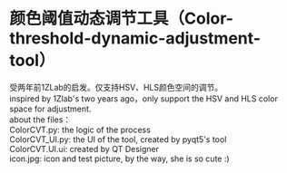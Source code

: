 # 颜色阈值动态调节工具（Color-threshold-dynamic-adjustment-tool）
 受两年前1ZLab的启发。仅支持HSV、HLS颜色空间的调节。  
inspired by 1Zlab's two years ago，only support the HSV and HLS color space for adjustment.  
about the files：  
ColorCVT.py: the logic of the process  
ColorCVT_UI.py: the UI of the tool, created by pyqt5's tool  
ColorCVT.UI.ui: created by QT Designer  
icon.jpg: icon and test picture, by the way, she is so cute :)  
